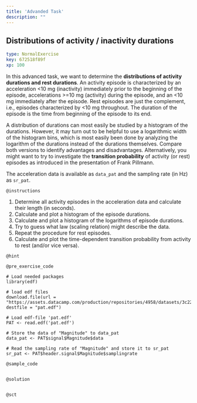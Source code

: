 ```yaml
---
title: 'Advanded Task'
description: ""
---
```


## Distributions of activity / inactivity durations

```yaml
type: NormalExercise
key: 672518f89f
xp: 100
```

In this advanced task, we want to determine the **distributions of activity durations and rest durations**. An activity episode is characterized by an acceleration <10 mg (inactivity) immediately prior to the beginning of the episode, accelerations >=10 mg (activity) during the episode, and an <10 mg immediately after the episode. Rest episodes are just the complement, i.e., episodes characterized by <10 mg throughout. The duration of the episode is the time from beginning of the episode to its end. 

A distribution of durations can most easily be studied by a histogram of the durations. However, it may turn out to be helpful to use a logarithmic width of the histogram bins, which is most easily been done by analyzing the logarithm of the durations instead of the durations themselves. Compare both versions to identify advantages and disadvantages. Alternatively, you might want to try to investigate the **transition probability** of activity (or rest) episodes as introduced in the presentation of Frank Pillmann.

The acceleration data is available as ```data_pat``` and the sampling rate (in Hz) as ```sr_pat```.

`@instructions`
1. Determine all activity episodes in the acceleration data and calculate their length (in seconds).
2. Calculate and plot a histogram of the episode durations.
3. Calculate and plot a histogram of the logarithms of episode durations.
4. Try to guess what law (scaling relation) might describe the data.
5. Repeat the procedure for rest episodes.
6. Calculate and plot the time-dependent transition probability from activity to rest (and/or vice versa).

`@hint`


`@pre_exercise_code`
```{r}
# Load needed packages
library(edf)

# load edf files
download.file(url = "https://assets.datacamp.com/production/repositories/4958/datasets/3c221559fc1636bb231047193d1063e866f6856b/SL010_SL010_(1)_reduced.edf", destfile = "pat.edf")

# Load edf-file 'pat.edf'
PAT <- read.edf('pat.edf')

# Store the data of "Magnitude" to data_pat
data_pat <- PAT$signal$Magnitude$data

# Read the sampling rate of "Magnitude" and store it to sr_pat
sr_pat <- PAT$header.signal$Magnitude$samplingrate

```

`@sample_code`
```{r}

```

`@solution`
```{r}

```

`@sct`
```{r}

```
